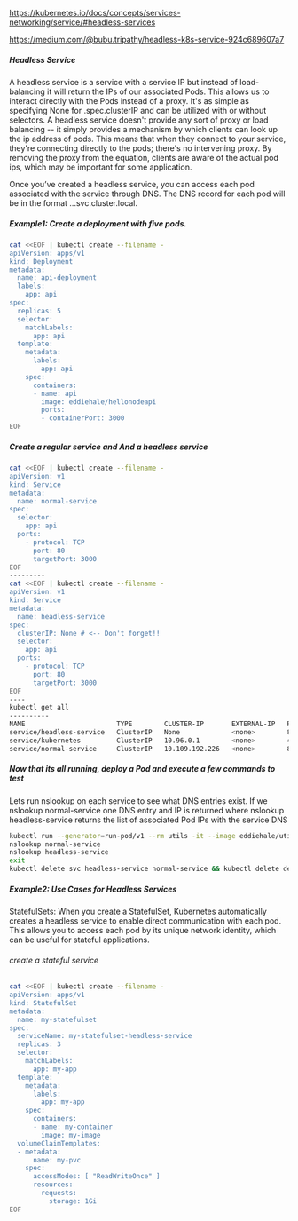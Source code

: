
https://kubernetes.io/docs/concepts/services-networking/service/#headless-services

https://medium.com/@bubu.tripathy/headless-k8s-service-924c689607a7


##### Headless Service
A headless service is a service with a service IP but instead of load-balancing it will return the IPs of our associated Pods.
This allows us to interact directly with the Pods instead of a proxy.  It's as simple as specifying None for .spec.clusterIP and can be utilized with or without selectors.
A headless service doesn't provide any sort of proxy or load balancing -- it simply provides a mechanism by which clients can look up the ip address of pods.
This means that when they connect to your service, they're connecting directly to the pods; there's no intervening proxy.
By removing the proxy from the equation, clients are aware of the actual pod ips, which may be important for some application.

Once you’ve created a headless service, you can access each pod associated with the service through DNS. The DNS record for each pod will be in the format <pod-name>.<headless-service-name>.<namespace>.svc.cluster.local.

##### Example1: Create a deployment with five pods.
``````sh
cat <<EOF | kubectl create --filename -
apiVersion: apps/v1
kind: Deployment
metadata:
  name: api-deployment
  labels:
    app: api
spec:
  replicas: 5
  selector:
    matchLabels:
      app: api
  template:
    metadata:
      labels:
        app: api
    spec:
      containers:
      - name: api
        image: eddiehale/hellonodeapi
        ports:
        - containerPort: 3000
EOF

``````
##### Create a regular service and And a headless service
``````sh
cat <<EOF | kubectl create --filename -
apiVersion: v1
kind: Service
metadata:
  name: normal-service
spec:
  selector:
    app: api
  ports:
    - protocol: TCP
      port: 80
      targetPort: 3000
EOF
---------
cat <<EOF | kubectl create --filename -
apiVersion: v1
kind: Service
metadata:
  name: headless-service
spec:
  clusterIP: None # <-- Don't forget!!
  selector:
    app: api
  ports:
    - protocol: TCP
      port: 80
      targetPort: 3000
EOF
----
kubectl get all
----------
NAME                       TYPE        CLUSTER-IP       EXTERNAL-IP   PORT(S)   AGE
service/headless-service   ClusterIP   None             <none>        80/TCP    5s
service/kubernetes         ClusterIP   10.96.0.1        <none>        443/TCP   45h
service/normal-service     ClusterIP   10.109.192.226   <none>        80/TCP    5s

``````
##### Now that its all running, deploy a Pod and execute a few commands to test
Lets run nslookup on each service to see what DNS entries exist.
If we nslookup normal-service one DNS entry and IP is returned
where nslookup headless-service returns the list of associated Pod IPs with the service DNS

``````sh
kubectl run --generator=run-pod/v1 --rm utils -it --image eddiehale/utils bash
nslookup normal-service
nslookup headless-service
exit
kubectl delete svc headless-service normal-service && kubectl delete deployment api-deployment
``````

##### Example2: Use Cases for Headless Services
StatefulSets:
When you create a StatefulSet, Kubernetes automatically creates a headless service to enable direct communication with each pod.
This allows you to access each pod by its unique network identity, which can be useful for stateful applications.

###### create a stateful service
``````sh
cat <<EOF | kubectl create --filename -
apiVersion: apps/v1
kind: StatefulSet
metadata:
  name: my-statefulset
spec:
  serviceName: my-statefulset-headless-service
  replicas: 3
  selector:
    matchLabels:
      app: my-app
  template:
    metadata:
      labels:
        app: my-app
    spec:
      containers:
      - name: my-container
        image: my-image
  volumeClaimTemplates:
  - metadata:
      name: my-pvc
    spec:
      accessModes: [ "ReadWriteOnce" ]
      resources:
        requests:
          storage: 1Gi
EOF
``````
